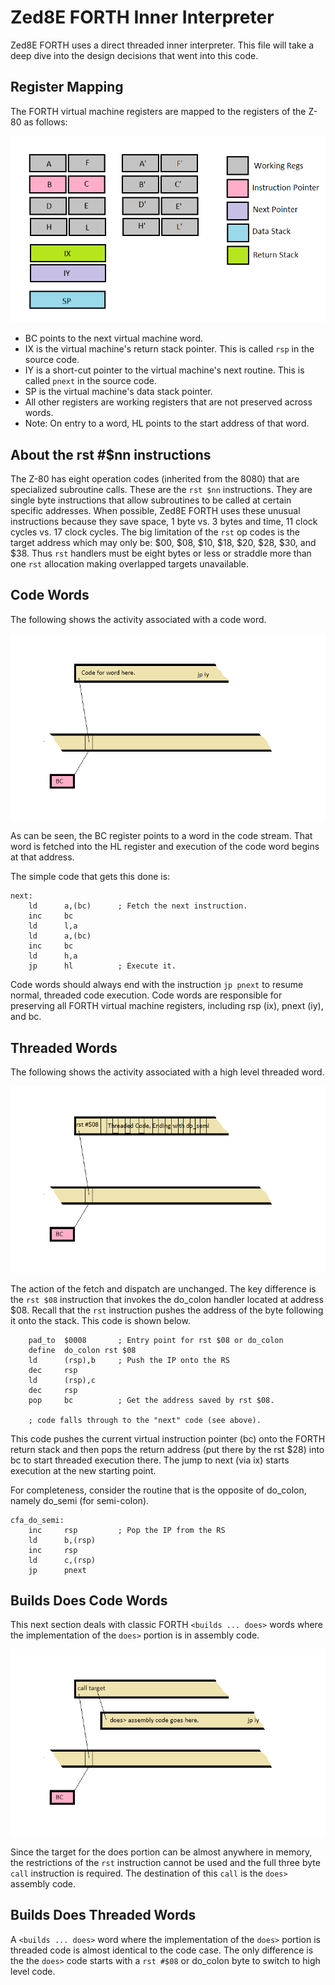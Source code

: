 # Zed8E FORTH Inner Interpreter

Zed8E FORTH uses a direct threaded inner interpreter. This file will take
a deep dive into the design decisions that went into this code.

## Register Mapping

The FORTH virtual machine registers are mapped to the registers of the
Z-80 as follows:

![Register Mapping](./Images/Registers.png)

* BC points to the next virtual machine word.
* IX is the virtual machine's return stack pointer. This is called `rsp` in
the source code.
* IY is a short-cut pointer to the virtual machine's next routine. This is
called `pnext` in the source code.
* SP is the virtual machine's data stack pointer.
* All other registers are working registers that are not preserved
across words.
* Note: On entry to a word, HL points to the start address of that word.

## About the rst #$nn instructions

The Z-80 has eight operation codes (inherited from the 8080) that are
specialized subroutine calls. These are the `rst $nn` instructions. They
are single byte instructions that allow subroutines to be called at
certain specific addresses. When possible, Zed8E FORTH uses these
unusual instructions because they save space, 1 byte vs. 3 bytes and time,
11 clock cycles vs. 17 clock cycles. The big limitation of the `rst` op
codes is the target address which may only be: $00, $08, $10, $18, $20,
$28, $30, and $38. Thus `rst` handlers must be eight bytes or less or
straddle more than one `rst` allocation making overlapped targets
unavailable.

## Code Words

The following shows the activity associated with a code word.

![Code Word](./Images/code_word4.png)

As can be seen, the BC register points to a word in the code stream. That
word is fetched into the HL register and execution of the code word
begins at that address.

The simple code that gets this done is:

```
next:
    ld      a,(bc)      ; Fetch the next instruction.
    inc     bc
    ld      l,a
    ld      a,(bc)
    inc     bc
    ld      h,a
    jp      hl          ; Execute it.
```
Code words should always end with the instruction `jp pnext` to resume
normal, threaded code execution. Code words are responsible for preserving
all FORTH virtual machine registers, including rsp (ix), pnext (iy), and bc.

## Threaded Words

The following shows the activity associated with a high level threaded word.

![Code Word](./Images/threaded_word2.png)

The action of the fetch and dispatch are unchanged. The key difference
is the `rst $08` instruction that invokes the do_colon handler located at
address $08. Recall that the `rst` instruction pushes the address of the
byte following it onto the stack. This code is shown below.

```
    pad_to  $0008       ; Entry point for rst $08 or do_colon
    define  do_colon rst $08
    ld      (rsp),b     ; Push the IP onto the RS
    dec     rsp
    ld      (rsp),c
    dec     rsp
    pop     bc          ; Get the address saved by rst $08.

    ; code falls through to the "next" code (see above).
```

This code pushes the current virtual instruction pointer (bc) onto the FORTH
return stack and then pops the return address (put there by the rst $28)
into bc to start threaded execution there. The jump to next (via ix) starts
execution at the new starting point.

For completeness, consider the routine that is the opposite of do_colon,
namely do_semi (for semi-colon).

```
cfa_do_semi:
    inc     rsp         ; Pop the IP from the RS
    ld      b,(rsp)
    inc     rsp
    ld      c,(rsp)
    jp      pnext
```

## Builds Does Code Words

This next section deals with classic FORTH `<builds ... does>` words where
the implementation of the `does>` portion is in assembly code.

![Builds Does Code Word](./Images/builds_does.png)

Since the target for the does portion can be almost anywhere in memory,
the restrictions of the `rst` instruction cannot be used and the full
three byte `call` instruction is required. The destination of this `call`
is the `does>` assembly code.

## Builds Does Threaded Words

A `<builds ... does>` word where the implementation of the `does>`
portion is threaded code is almost identical to the code case. The only
difference is the the `does>` code starts with a `rst #$08` or do_colon
byte to switch to high level code.

